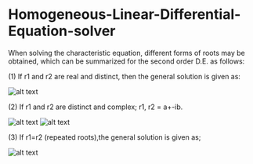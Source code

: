 # Homogeneous-Linear-Differential-Equation-solver
When solving the characteristic equation, different forms of roots may be
obtained, which can be summarized for the second order D.E. as follows: 

(1) If r1 and r2 are real and distinct, then the general solution is given as:


![alt text](https://i.imgur.com/uqFgCPh.jpg)

(2) If r1 and r2 are distinct and complex; r1, r2 = a+-ib.


![alt text](https://i.imgur.com/Mqmm3la.jpg)
![alt text](https://i.imgur.com/SQ8eCag.jpg)


(3) If r1=r2 (repeated roots),the general solution is given as;


![alt text](https://i.imgur.com/rbiG5pe.jpg)


